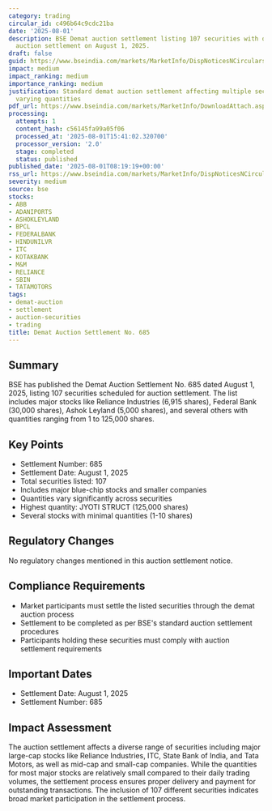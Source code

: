 ```yaml
---
category: trading
circular_id: c496b64c9cdc21ba
date: '2025-08-01'
description: BSE Demat auction settlement listing 107 securities with quantities for
  auction settlement on August 1, 2025.
draft: false
guid: https://www.bseindia.com/markets/MarketInfo/DispNoticesNCirculars.aspx?Noticeid={555587C5-C891-463B-A7B4-BD8A12634F88}&noticeno=20250801-17&dt=08/01/2025&icount=17&totcount=73&flag=0
impact: medium
impact_ranking: medium
importance_ranking: medium
justification: Standard demat auction settlement affecting multiple securities with
  varying quantities
pdf_url: https://www.bseindia.com/markets/MarketInfo/DownloadAttach.aspx?id=20250801-17&attachedId=9abf361b-1e73-407a-a064-859f594c1120
processing:
  attempts: 1
  content_hash: c56145fa99a05f06
  processed_at: '2025-08-01T15:41:02.320700'
  processor_version: '2.0'
  stage: completed
  status: published
published_date: '2025-08-01T08:19:19+00:00'
rss_url: https://www.bseindia.com/markets/MarketInfo/DispNoticesNCirculars.aspx?Noticeid={555587C5-C891-463B-A7B4-BD8A12634F88}&noticeno=20250801-17&dt=08/01/2025&icount=17&totcount=73&flag=0
severity: medium
source: bse
stocks:
- ABB
- ADANIPORTS
- ASHOKLEYLAND
- BPCL
- FEDERALBANK
- HINDUNILVR
- ITC
- KOTAKBANK
- M&M
- RELIANCE
- SBIN
- TATAMOTORS
tags:
- demat-auction
- settlement
- auction-securities
- trading
title: Demat Auction Settlement No. 685
---
```


## Summary

BSE has published the Demat Auction Settlement No. 685 dated August 1, 2025, listing 107 securities scheduled for auction settlement. The list includes major stocks like Reliance Industries (6,915 shares), Federal Bank (30,000 shares), Ashok Leyland (5,000 shares), and several others with quantities ranging from 1 to 125,000 shares.

## Key Points

- Settlement Number: 685
- Settlement Date: August 1, 2025
- Total securities listed: 107
- Includes major blue-chip stocks and smaller companies
- Quantities vary significantly across securities
- Highest quantity: JYOTI STRUCT (125,000 shares)
- Several stocks with minimal quantities (1-10 shares)

## Regulatory Changes

No regulatory changes mentioned in this auction settlement notice.

## Compliance Requirements

- Market participants must settle the listed securities through the demat auction process
- Settlement to be completed as per BSE's standard auction settlement procedures
- Participants holding these securities must comply with auction settlement requirements

## Important Dates

- Settlement Date: August 1, 2025
- Settlement Number: 685

## Impact Assessment

The auction settlement affects a diverse range of securities including major large-cap stocks like Reliance Industries, ITC, State Bank of India, and Tata Motors, as well as mid-cap and small-cap companies. While the quantities for most major stocks are relatively small compared to their daily trading volumes, the settlement process ensures proper delivery and payment for outstanding transactions. The inclusion of 107 different securities indicates broad market participation in the settlement process.